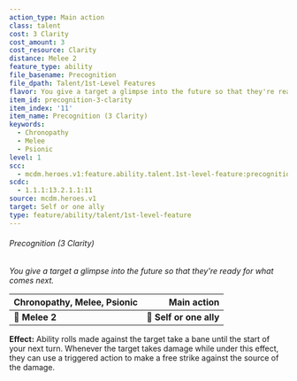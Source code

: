 ```yaml
---
action_type: Main action
class: talent
cost: 3 Clarity
cost_amount: 3
cost_resource: Clarity
distance: Melee 2
feature_type: ability
file_basename: Precognition
file_dpath: Talent/1st-Level Features
flavor: You give a target a glimpse into the future so that they're ready for what comes next.
item_id: precognition-3-clarity
item_index: '11'
item_name: Precognition (3 Clarity)
keywords:
  - Chronopathy
  - Melee
  - Psionic
level: 1
scc:
  - mcdm.heroes.v1:feature.ability.talent.1st-level-feature:precognition-3-clarity
scdc:
  - 1.1.1:13.2.1.1:11
source: mcdm.heroes.v1
target: Self or one ally
type: feature/ability/talent/1st-level-feature
---
```


###### Precognition (3 Clarity)

*You give a target a glimpse into the future so that they're ready for what comes next.*

| **Chronopathy, Melee, Psionic** |         **Main action** |
| ------------------------------- | ----------------------: |
| **📏 Melee 2**                  | **🎯 Self or one ally** |

**Effect:** Ability rolls made against the target take a bane until the start of your next turn. Whenever the target takes damage while under this effect, they can use a triggered action to make a free strike against the source of the damage.

